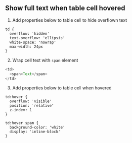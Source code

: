 ## Show full text when table cell hovered

1. Add properties below to table cell to hide overflown text 
```
td {
  overflow: 'hidden'
  text-overflow: 'ellipsis'
  white-space: 'nowrap'
  max-width: 24px
}
```

2. Wrap cell text with `span` element
```javascript
<td>
  <span>Text</span>
</td>
```

3. Add properties below to table cell when hovered
```
td:hover {
  overflow: 'visible'
  position: 'relative'
  z-index: 1
}

td:hover span {
  background-color: 'white'
  display: 'inline-block'
}
```